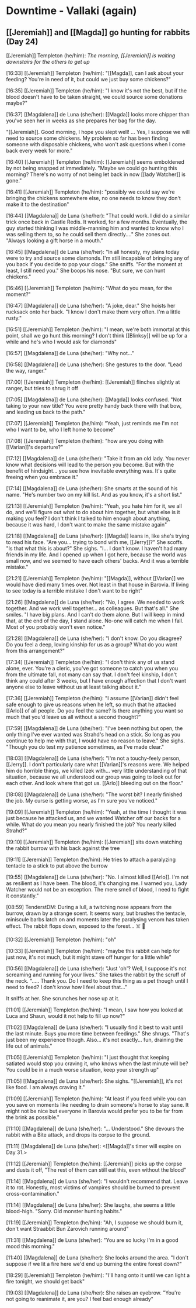 # Downtime - Vallaki (again)

## [[Jeremiah]] and [[Magda]] go hunting for rabbits (Day 24)

[[Jeremiah]] Templeton (he/him): *The morning, [[Jeremiah]] is waiting downstairs for the others to get up*
 
[16:33] [[Jeremiah]] Templeton (he/him): "[[Magda]], can I ask about your feeding? You're in need of it, but could we just buy some chickens?"

[16:35] [[Jeremiah]] Templeton (he/him): "I know it's not the best, but if the blood doesn't have to be taken straight, we could source some donations maybe?"

[16:37] [[Magdalena]] de Luna (she/her): [[Magda]] looks more chipper than you've seen her in weeks as she prepares her bag for the day.

"[[Jeremiah]]. Good morning, I hope you slept well! ... Yes, I suppose we will need to source some chickens. My problem so far has been finding someone with disposable chickens, who won't ask questions when I come back every week for more."

[16:40] [[Jeremiah]] Templeton (he/him): [[Jeremiah]] seems emboldened by not being snapped at immediately. "Maybe we could go hunting this morning? There's no worry of not being let back in now [[lady Watcher]] is gone."

[16:41] [[Jeremiah]] Templeton (he/him): "possibly we could say we're bringing the chickens somewhere else, no one needs to know they don't make it to the destination"

[16:44] [[Magdalena]] de Luna (she/her): "That could work. I did do a similar trick once back in Castle Redis. It worked, for a few months. Eventually, the guy started thinking I was middle-manning him and wanted to know who I was selling them to, so he could sell them directly...." She zones out. "Always looking a gift horse in a mouth."

[16:45] [[Magdalena]] de Luna (she/her): "In all honesty, my plans today were to try and source some diamonds. I'm still incapable of bringing any of you back if you decide to pop your clogs." She sniffs. "For the moment at least, I still need you." She boops his nose. "But sure, we can hunt chickens."

[16:46] [[Jeremiah]] Templeton (he/him): "What do you mean, for the moment?"

[16:47] [[Magdalena]] de Luna (she/her): "A joke, dear." She hoists her rucksack onto her back. "I know I don't make them very often. I'm a little rusty."

[16:51] [[Jeremiah]] Templeton (he/him): "I mean, we're both immortal at this point, shall we go hunt this morning? I don't think [[Blinksy]] will be up for a while and he's who I would ask for diamonds"

[16:57] [[Magdalena]] de Luna (she/her): "Why not..."

[16:58] [[Magdalena]] de Luna (she/her): She gestures to the door. "Lead the way, ranger."

[17:00] [[Jeremiah]] Templeton (he/him): [[Jeremiah]] flinches slightly at ranger, but tries to shrug it off

[17:05] [[Magdalena]] de Luna (she/her): [[Magda]] looks confused. "Not taking to your new title? You were pretty handy back there with that bow, and leading us back to the path."

[17:07] [[Jeremiah]] Templeton (he/him): "Yeah, just reminds me I'm not who I want to be, who I left home to become"

[17:08] [[Jeremiah]] Templeton (he/him): "how are you doing with [[Varian]]'s departure?"

[17:12] [[Magdalena]] de Luna (she/her): "Take it from an old lady. You never know what decisions will lead to the person you become. But with the benefit of hindsight... you see how inevitable everything was. It's quite freeing when you embrace it."

[17:14] [[Magdalena]] de Luna (she/her): She smarts at the sound of his name. "He's number two on my kill list. And as you know, it's a short list."

[21:13] [[Jeremiah]] Templeton (he/him): "Yeah, you hate him for it, we all do, and we'll figure out what to do about him together, but what else is it making you feel? I don't think I talked to him enough about anything, because it was hard, I don't want to make the same mistake again"

[21:18] [[Magdalena]] de Luna (she/her): [[Magda]] leans in, like she's trying to read his face. "Are you... trying to bond with me, [[Jerry]]?" She scoffs. "Is that what this is about?" She sighs. "I... I don't know. I haven't had many friends in my life. And I opened up when I got here, because the world was small now, and we seemed to have each others' backs. And it was a terrible mistake."

[21:21] [[Jeremiah]] Templeton (he/him): "[[Magda]], without [[Varian]] we would have died many times over. Not least in that house in Barovia. If living to see today is a terrible mistake I don't want to be right"

[21:26] [[Magdalena]] de Luna (she/her): "No, I agree. We needed to work together. And we work well together... as colleagues. But that's all." She smiles. "I have big plans. And I can't do them alone. But I will keep in mind that, at the end of the day, I stand alone. No-one will catch me when I fall. Most of you probably won't even notice."

[21:28] [[Magdalena]] de Luna (she/her): "I don't know. Do you disagree? Do you feel a deep, loving kinship for us as a group? What do you want from this arrangement?"

[17:34] [[Jeremiah]] Templeton (he/him): "I don't think any of us stand alone, ever. You're a cleric, you've got someone to catch you when you from the ultimate fall, not many can say that. I don't feel kinship, I don't think any could after 3 weeks, but I have enough affection that I don't want anyone else to leave without us at least talking about it."

[17:36] [[Jeremiah]] Templeton (he/him): "I assume [[Varian]] didn't feel safe enough to give us reasons when he left, so much that he attacked [[Arlo]] of all people. Do you feel the same? Is there anything you want so much that you'd leave us all without a second thought?"

[17:59] [[Magdalena]] de Luna (she/her): "I've been nothing but open, the only thing I've ever wanted was Strahd's head on a stick. So long as you continue to help me with that, I would have no reason to leave." She sighs. "Though you do test my patience sometimes, as I've made clear."

[18:03] [[Magdalena]] de Luna (she/her): "I'm not a touchy-feely person, [[Jerry]]. I don't particularly care what [[Varian]]'s reasons were. We helped him do horrible things, we killed Izek with... very little understanding of that situation, because we all understood our group was going to look out for each other. And look where that got us. [[Arlo]] bleeding out on the floor."

[18:08] [[Magdalena]] de Luna (she/her): "The worst bit? I nearly finished the job. My curse is getting worse, as I'm sure you've noticed."

[19:09] [[Jeremiah]] Templeton (he/him): "Yeah, at the time I thought it was just because he attacked us, and we wanted Watcher off our backs for a while. What do you mean you nearly finished the job? You nearly killed Strahd?"

[19:10] [[Jeremiah]] Templeton (he/him): [[Jeremiah]] sits down watching the rabbit burrow with his back against the tree

[19:11] [[Jeremiah]] Templeton (he/him): He tries to attach a paralyzing tentacle to a stick to put above the burrow

[19:55] [[Magdalena]] de Luna (she/her): "No. I almost killed [[Arlo]]. I'm not as resilient as I have been. The blood, it's changing me. I warned you, Lady Watcher would not be an exception. The mere smell of blood, I need to fight it constantly."

[08:59] TenderstDM: During a lull, a twitching nose appears from the burrow, drawn by a strange scent. It seems wary, but brushes the tentacle, miniscule barbs latch on and moments later the paralysing venom has taken effect. The rabbit flops down, exposed to the forest... ☠️ 🐇

[10:32] [[Jeremiah]] Templeton (he/him): "oh"

[10:33] [[Jeremiah]] Templeton (he/him): "maybe this rabbit can help for just now, it's not much, but it might stave off hunger for a little while"

[10:56] [[Magdalena]] de Luna (she/her): "Just 'oh'? Well, I suppose it's not screaming and running for your lives." She takes the rabbit by the scruff of the neck. "..... Thank you. Do I need to keep this thing as a pet though until I need to feed? I don't know how I feel about that..."

It sniffs at her. She scrunches her nose up at it.

[11:01] [[Jeremiah]] Templeton (he/him): "I mean, I saw how you looked at Luca and Shaun, would it not help to fill up now?"

[11:02] [[Magdalena]] de Luna (she/her): "I usually find it best to wait until the last minute. Buys you more time between feedings." She shrugs. "That's just been my experience though. Also... it's not exactly... fun, draining the life out of animals."

[11:05] [[Jeremiah]] Templeton (he/him): "I just thought that keeping satiated would stop you craving it, who knows when the last minute will be? You could be in a much worse situation, keep your strength up"

[11:05] [[Magdalena]] de Luna (she/her): She sighs. "[[Jeremiah]], it's not like food. I am always craving it."

[11:09] [[Jeremiah]] Templeton (he/him): "At least if you feed while you can you save on moments like needing to drain someone's horse to stay sane. It might not be nice but everyone in Barovia would prefer you to be far from the brink as possible."

[11:10] [[Magdalena]] de Luna (she/her): "... Understood." She devours the rabbit with a Bite attack, and drops its corpse to the ground.

[11:11] [[Magdalena]] de Luna (she/her): <[[Magda]]'s timer will expire on Day 31.>

[11:12] [[Jeremiah]] Templeton (he/him): [[Jeremiah]] picks up the corpse and dusts it off, "The rest of them can still eat this, even without the blood"

[11:14] [[Magdalena]] de Luna (she/her): "I wouldn't recommend that. Leave it to rot. Honestly, most victims of vampires should be burned to prevent cross-contamination."

[11:14] [[Magdalena]] de Luna (she/her): She laughs, she seems a little blood-high. "Sorry. Old monster hunting habits."

[11:19] [[Jeremiah]] Templeton (he/him): "Ah, I suppose we should burn it, don't want Straabbit Bun Zarovich running around"

[11:31] [[Magdalena]] de Luna (she/her): "You are so lucky I'm in a good mood this morning."

[11:40] [[Magdalena]] de Luna (she/her): She looks around the area. "I don't suppose if we lit a fire here we'd end up burning the entire forest down?"

[18:29] [[Jeremiah]] Templeton (he/him): "I'll hang onto it until we can light a fire tonight, we should get back"

[19:03] [[Magdalena]] de Luna (she/her): She raises an eyebrow. "You're not going to reanimate it, are you? I feel bad enough already"